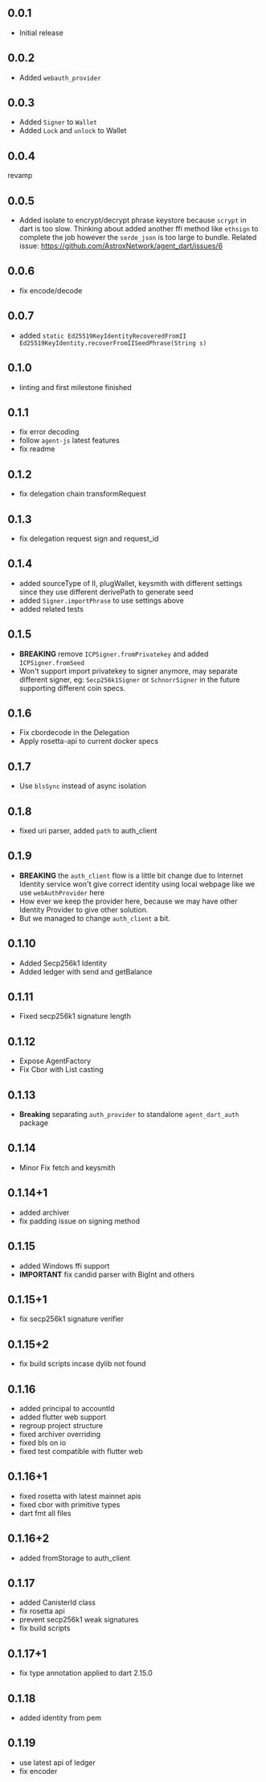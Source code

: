 ## 0.0.1

- Initial release

## 0.0.2

- Added `webauth_provider`

## 0.0.3

- Added `Signer` to `Wallet`
- Added `Lock` and `unlock` to Wallet

## 0.0.4

revamp

## 0.0.5

- Added isolate to encrypt/decrypt phrase keystore because `scrypt` in dart is too slow. Thinking about added another ffi method like `ethsign` to complete the job however the `serde_json` is too large to bundle. Related issue: https://github.com/AstroxNetwork/agent_dart/issues/6

## 0.0.6

- fix encode/decode

## 0.0.7

- added `static Ed25519KeyIdentityRecoveredFromII Ed25519KeyIdentity.recoverFromIISeedPhrase(String s)`

## 0.1.0

- linting and first milestone finished

## 0.1.1

- fix error decoding
- follow `agent-js` latest features
- fix readme

## 0.1.2

- fix delegation chain transformRequest

## 0.1.3

- fix delegation request sign and request_id

## 0.1.4

- added sourceType of II, plugWallet, keysmith with different settings since they use different derivePath to generate seed
- added `Signer.importPhrase` to use settings above
- added related tests

## 0.1.5

- **BREAKING** remove `ICPSigner.fromPrivatekey` and added `ICPSigner.fromSeed`
- Won't support import privatekey to signer anymore, may separate different signer, eg: `Secp256k1Signer` or `SchnorrSigner` in the future supporting different coin specs.

## 0.1.6

- Fix cbordecode in the Delegation
- Apply rosetta-api to current docker specs

## 0.1.7

- Use `blsSync` instead of async isolation

## 0.1.8

- fixed uri parser, added `path` to auth_client

## 0.1.9

- **BREAKING** the `auth_client` flow is a little bit change due to Internet Identity service won't give correct identity using local webpage like we use `webAuthProvider` here
- How ever we keep the provider here, because we may have other Identity Provider to give other solution.
- But we managed to change `auth_client` a bit.

## 0.1.10

- Added Secp256k1 Identity
- Added ledger with send and getBalance

## 0.1.11

- Fixed secp256k1 signature length

## 0.1.12

- Expose AgentFactory
- Fix Cbor with List<int> casting

## 0.1.13

- **Breaking** separating `auth_provider` to standalone `agent_dart_auth` package

## 0.1.14

- Minor Fix fetch and keysmith

## 0.1.14+1

- added archiver
- fix padding issue on signing method

## 0.1.15

- added Windows ffi support
- **IMPORTANT** fix candid parser with BigInt and others

## 0.1.15+1

- fix secp256k1 signature verifier

## 0.1.15+2

- fix build scripts incase dylib not found

## 0.1.16

- added principal to accountId
- added flutter web support
- regroup project structure
- fixed archiver overriding
- fixed bls on io
- fixed test compatible with flutter web

## 0.1.16+1

- fixed rosetta with latest mainnet apis
- fixed cbor with primitive types
- dart fmt all files

## 0.1.16+2

- added fromStorage to auth_client

## 0.1.17

- added CanisterId class
- fix rosetta api
- prevent secp256k1 weak signatures
- fix build scripts

## 0.1.17+1
- fix type annotation applied to dart 2.15.0

## 0.1.18
- added identity from pem

## 0.1.19
- use latest api of ledger
- fix encoder
